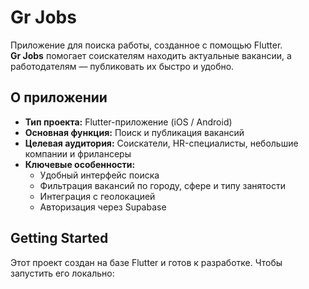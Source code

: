 # Gr Jobs

Приложение для поиска работы, созданное с помощью Flutter.  
**Gr Jobs** помогает соискателям находить актуальные вакансии, а работодателям — публиковать их быстро и удобно.

## О приложении

- **Тип проекта:** Flutter-приложение (iOS / Android)
- **Основная функция:** Поиск и публикация вакансий
- **Целевая аудитория:** Соискатели, HR-специалисты, небольшие компании и фрилансеры
- **Ключевые особенности:**
  - Удобный интерфейс поиска
  - Фильтрация вакансий по городу, сфере и типу занятости
  - Интеграция с геолокацией
  - Авторизация через Supabase

## Getting Started

Этот проект создан на базе Flutter и готов к разработке. Чтобы запустить его локально:
